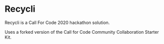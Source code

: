 Recycli
=======


Recycli is a Call For Code 2020 hackathon solution.

Uses a forked version of the Call for Code Community Collaboration Starter Kit.
